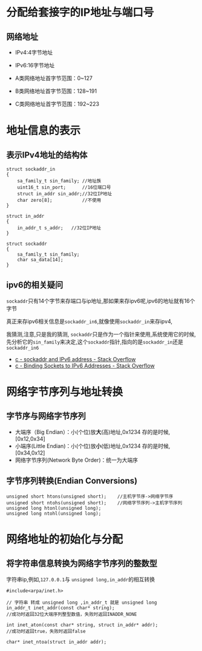 # 分配给套接字的IP地址与端口号
## 网络地址
- IPv4:4字节地址
- IPv6:16字节地址

- A类网络地址首字节范围：0~127
- B类网络地址首字节范围：128~191
- C类网络地址首字节范围：192~223

# 地址信息的表示
## 表示IPv4地址的结构体
```
struct sockaddr_in
{
    sa_family_t sin_family; //地址族
    uint16_t sin_port;      //16位端口号
    struct in_addr sin_addr;//32位IP地址
    char zero[8];           //不使用
}

struct in_addr
{
    in_addr_t s_addr;   //32位IP地址
}

struct sockaddr
{
    sa_family_t sin_family;
    char sa_data[14];
}
```
## ipv6的相关疑问

`sockaddr`只有14个字节来存端口与ip地址,那如果来存ipv6呢,ipv6的地址就有16个字节

真正来存ipv6相关信息是`sockaddr_in6`,就像使用`sockaddr_in`来存ipv4,

我猜测,注意,只是我的猜测,
`sockaddr`只是作为一个指针来使用,系统使用它的时候,先分析它的`sin_family`来决定,这个`sockaddr`指针,指向的是`sockaddr_in`还是`sockaddr_in6`

- [c - sockaddr and IPv6 address - Stack Overflow](https://stackoverflow.com/questions/24817642/sockaddr-and-ipv6-address)
- [c - Binding Sockets to IPv6 Addresses - Stack Overflow](https://stackoverflow.com/questions/13504934/binding-sockets-to-ipv6-addresses)


# 网络字节序列与地址转换
## 字节序与网络字节序列
- 大端序（Big Endian）：小(个位)放**大**(高)地址,0x1234 存的是时候,[0x12,0x34]
- 小端序(Little Endian)：小(个位)放**小**(低)地址,0x1234 存的是时候,[0x34,0x12]
- 网络字节序列(Network Byte Order)：统一为大端序
## 字节序列转换(Endian Conversions)
```
unsigned short htons(unsigned short);    //主机字节序->网络字节序
unsigned short ntohs(unsigned short);    //网络字节序列->主机字节序列
unsigned long htonl(unsigned long);      
unsigned long ntohl(unsigned long);
```
# 网络地址的初始化与分配
## 将字符串信息转换为网络字节序列的整数型

字符串ip,例如,`127.0.0.1`与 `unsigned long,in_addr`的相互转换
```
#include<arpa/inet.h>

// 字符串 转成 unsigned long ,in_addr_t 就是 unsigned long
in_addr_t inet_addr(const char* string);
//成功时返回32位大端序列整型数值，失败时返回INADDR_NONE

int inet_aton(const char* string, struct in_addr* addr);
//成功时返回true，失败时返回false

char* inet_ntoa(struct in_addr addr);
```